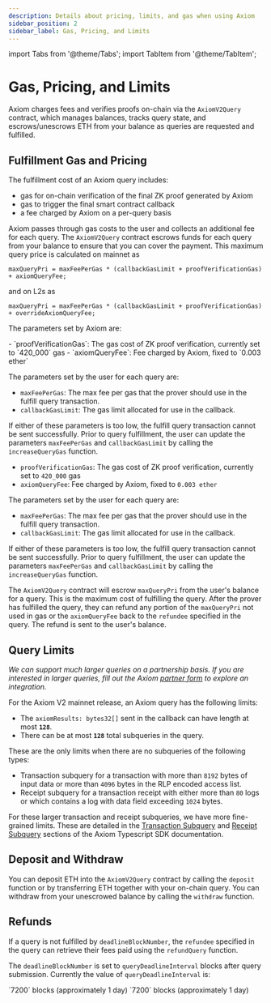 ```yaml
---
description: Details about pricing, limits, and gas when using Axiom
sidebar_position: 2
sidebar_label: Gas, Pricing, and Limits
---
```


import Tabs from '@theme/Tabs';
import TabItem from '@theme/TabItem';

# Gas, Pricing, and Limits

Axiom charges fees and verifies proofs on-chain via the `AxiomV2Query` contract, which manages balances, tracks query state, and escrows/unescrows ETH from your balance as queries are requested and fulfilled.

## Fulfillment Gas and Pricing

The fulfillment cost of an Axiom query includes:

- gas for on-chain verification of the final ZK proof generated by Axiom
- gas to trigger the final smart contract callback
- a fee charged by Axiom on a per-query basis

Axiom passes through gas costs to the user and collects an additional fee for each query. The `AxiomV2Query` contract escrows funds for each query from your balance to ensure that you can cover the payment. This maximum query price is calculated on mainnet as

```
maxQueryPri = maxFeePerGas * (callbackGasLimit + proofVerificationGas) + axiomQueryFee;
```

and on L2s as

```
maxQueryPri = maxFeePerGas * (callbackGasLimit + proofVerificationGas) + overrideAxiomQueryFee;
```

The parameters set by Axiom are:

<Tabs groupId="chains">
<TabItem value="Mainnet" label="Mainnet">
- `proofVerificationGas`: The gas cost of ZK proof verification, currently set to `420_000` gas
- `axiomQueryFee`: Fee charged by Axiom, fixed to `0.003 ether`

The parameters set by the user for each query are:

- `maxFeePerGas`: The max fee per gas that the prover should use in the fulfill query transaction.
- `callbackGasLimit`: The gas limit allocated for use in the callback.

If either of these parameters is too low, the fulfill query transaction cannot be sent successfully. Prior to query fulfillment, the user can update the parameters `maxFeePerGas` and `callbackGasLimit` by calling the `increaseQueryGas` function.
</TabItem>
<TabItem value="Sepolia" label="Sepolia">

- `proofVerificationGas`: The gas cost of ZK proof verification, currently set to `420_000` gas
- `axiomQueryFee`: Fee charged by Axiom, fixed to `0.003 ether`

The parameters set by the user for each query are:

- `maxFeePerGas`: The max fee per gas that the prover should use in the fulfill query transaction.
- `callbackGasLimit`: The gas limit allocated for use in the callback.

If either of these parameters is too low, the fulfill query transaction cannot be sent successfully. Prior to query fulfillment, the user can update the parameters `maxFeePerGas` and `callbackGasLimit` by calling the `increaseQueryGas` function.
</TabItem>
</Tabs>

The `AxiomV2Query` contract will escrow `maxQueryPri` from the user's balance for a query. This is the maximum cost of fulfilling the query. After the prover has fulfilled the query, they can refund any
portion of the `maxQueryPri` not used in gas or the `axiomQueryFee` back to the `refundee` specified in the query. The refund is sent to the user's balance.

## Query Limits

_We can support much larger queries on a partnership basis. If you are interested in larger queries, fill out the Axiom [partner form](https://airtable.com/shrdqI16f6EZBNkMA) to explore an integration._

For the Axiom V2 mainnet release, an Axiom query has the following limits:

- The `axiomResults: bytes32[]` sent in the callback can have length at most **`128`**.
- There can be at most **`128`** total subqueries in the query.

These are the only limits when there are no subqueries of the following types:

- Transaction subquery for a transaction with more than `8192` bytes of input data or more than `4096` bytes in the RLP encoded access list.
- Receipt subquery for a transaction receipt with either more than `80` logs or which contains a log with data field exceeding `1024` bytes.

For these larger transaction and receipt subqueries, we have more fine-grained limits. These are detailed in the [Transaction Subquery](/sdk/typescript-sdk/axiom-circuit/axiom-subqueries/transaction-subquery) and [Receipt Subquery](/sdk/typescript-sdk/axiom-circuit/axiom-subqueries/receipt-subquery) sections of the Axiom Typescript SDK documentation. 

## Deposit and Withdraw

You can deposit ETH into the `AxiomV2Query` contract by calling the `deposit` function or by transferring ETH together with your on-chain query. You can withdraw from your unescrowed balance by calling the `withdraw` function.

## Refunds

If a query is not fulfilled by `deadlineBlockNumber`, the `refundee` specified in the query can retrieve their fees paid using the `refundQuery` function.

The `deadlineBlockNumber` is set to `queryDeadlineInterval` blocks after query submission. Currently the value of `queryDeadlineInterval` is:

<Tabs groupId="chains">
<TabItem value="Mainnet" label="Mainnet">
`7200` blocks (approximately 1 day)
</TabItem>
<TabItem value="Sepolia" label="Sepolia">
`7200` blocks (approximately 1 day)
</TabItem>
</Tabs>
